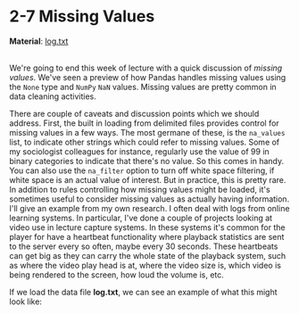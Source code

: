 # 2-7 Missing Values

**Material**: [log.txt](https://github.com/siyinghan/Notes/blob/master/Applied%20Data%20Science%20with%20Python%20(Coursera%20Specialization)/01%20Introduction%20to%20Data%20Science%20in%20Python/Material/log.txt)

<br/>We're going to end this week of lecture with a quick discussion of *missing values*. We've seen a preview of how Pandas handles missing values using the `None` type and `NumPy` `NaN` values. Missing values are pretty common in data cleaning activities.

There are couple of caveats and discussion points which we should address. First, the built in loading from delimited files provides control for missing values in a few ways. The most germane of these, is the `na_values` list, to indicate other strings which could refer to missing values. Some of my sociologist colleagues for instance, regularly use the value of 99 in binary categories to indicate that there's no value. So this comes in handy. You can also use the `na_filter` option to turn off white space filtering, if white space is an actual value of interest. But in practice, this is pretty rare. In addition to rules controlling how missing values might be loaded, it's sometimes useful to consider missing values as actually having information. I'll give an example from my own research. I often deal with logs from online learning systems. In particular, I've done a couple of projects looking at video use in lecture capture systems. In these systems it's common for the player for have a heartbeat functionality where playback statistics are sent to the server every so often, maybe every 30 seconds. These heartbeats can get big as they can carry the whole state of the playback system, such as where the video play head is at, where the video size is, which video is being rendered to the screen, how loud the volume is, etc.

If we load the data file **log.txt**, we can see an example of what this might look like:
